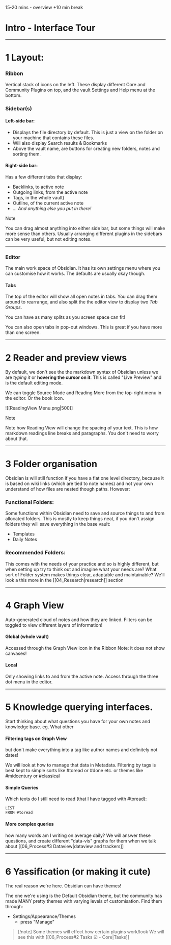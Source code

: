 15-20 mins - overview
+10 min break

# Intro - Interface Tour

---
# 1  Layout: 
### Ribbon 
Vertical stack of icons on the left. These display different Core and Community Plugins on top, and the vault Settings and Help menu at the bottom.
### Sidebar(s)
#### Left-side bar:
- Displays the file directory by default. This is just a view on the folder on your machine that contains these files. 
- Will also display Search results & Bookmarks
- Above the vault name, are buttons for creating new folders, notes and sorting them.
#### Right-side bar:
Has a few different tabs that display:
- Backlinks, to active note
- Outgoing links, from the active note
- Tags, in the whole vault)
- Outline, of the current active note
- *... And anything else you put in there!*

> [!note]
> You can drag almost anything into either side bar, but some things will make more sense than others. Usually arranging different plugins in the sidebars can be very useful, but not editing notes.

---
### Editor
The main work space of Obsidian. It has its own settings menu where you can customise how it works. The defaults are usually okay though.
#### Tabs
The top of the editor will show all open notes in tabs. You can drag them around to rearrange, and also split the the editor view to display two *Tab Groups*.

You can have as many splits as you screen space can fit!

You can also open tabs in pop-out windows. This is great if you have more than one screen.

___
# 2 Reader and preview views
By default, we don't see the the markdown syntax of Obsidian unless we are *typing it* or **hovering the cursor on it**. This is called "Live Preview" and is the default editing mode.

We can toggle Source Mode and Reading More from the top-right menu in the editor. Or the book icon.

![[ReadingView Menu.png|500]]

> [!note] 
> Note how Reading View will change the spacing of your text. This is how markdown readings line breaks and paragraphs. You don't need to worry about that.

___
# 3 Folder organisation
Obsidian is will still function if you have a flat one level directory, because it is based on wiki links (which are tied to note names) and not your own understand of how files are nested though paths. However:
### Functional Folders:
Some functions within Obsidian need to save and source things to and from allocated folders. This is mostly to keep things neat, if you don't assign folders they will save everything in the base vault:
- Templates
- Daily Notes 
### Recommended Folders:
This comes with the needs of your practice and so is highly different, but when setting up try to think out and imagine what your needs are? What sort of Folder system makes things clear, adaptable and maintainable? We'll look a this more in the [[04_Research|research]] section

---
# 4 Graph View
Auto-generated cloud of notes and how they are linked. Filters can be toggled to view different layers of information!
#### Global (whole vault)
Accessed through the Graph View icon in the Ribbon
Note: it does not show canvases!
#### Local
Only showing links to and from the active note.
Access through the three dot menu in the editor.

___
# 5 Knowledge querying interfaces.
Start thinking about what questions you have for your own notes and knowledge base. eg. What other 
#### Filtering tags on Graph View
but don't make everything into a tag like author names and definitely not dates! 

We will look at how to manage that data in Metadata. Filtering by tags is best kept to simple sorts like #toread or #done etc. or themes like #midcentury or #classical
#### Simple Queries 
Which texts do I still need to read (that I have tagged with #toread):

```dataview
LIST
FROM #toread 
```
#### More complex queries
how many words am I writing on average daily? We will answer these questions, and create different "data-vis" graphs for them when we talk about [[06_Process#3 Dataview|dataview and trackers]]
___
# 6 Yassification (or making it cute)
The real reason we're here. Obsidian can have themes! 

The one we're using is the Default Obsidian theme, but the community has made MANY pretty themes with varying levels of customisation. Find them through:

- Settings/Appearance/Themes
	- press "Manage"

> [!note] Some themes will effect how certain plugins work/look
> We will see this with [[06_Process#2 Tasks ☑ - Core|Tasks]]